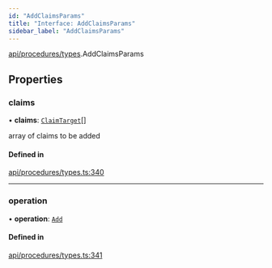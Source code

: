 ```yaml
---
id: "AddClaimsParams"
title: "Interface: AddClaimsParams"
sidebar_label: "AddClaimsParams"
---
```


[api/procedures/types](../../../../../modules/API/Procedures/Types/Types.md).AddClaimsParams

## Properties

### claims

• **claims**: [`ClaimTarget`](../../../../Types/ClaimTarget/ClaimTarget.md)[]

array of claims to be added

#### Defined in

[api/procedures/types.ts:340](https://github.com/PolymeshAssociation/polymesh-sdk/blob/95e180d2/src/api/procedures/types.ts#L340)

___

### operation

• **operation**: [`Add`](../../../../../enums/API/Procedures/Types/ClaimOperation/ClaimOperation.md#add)

#### Defined in

[api/procedures/types.ts:341](https://github.com/PolymeshAssociation/polymesh-sdk/blob/95e180d2/src/api/procedures/types.ts#L341)
